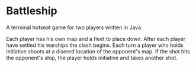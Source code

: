 # Battleship
A terminal hotseat game for two players written in Java

Each player has his own map and a fleet to place down. After each player have settled his warships the clash begins. Each turn a player who holds initiative shoots at a disered location of the opponent's map. If the shot hits the opponent's ship, the player holds initiative and takes another shot.
